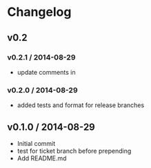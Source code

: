 Changelog
=========

v0.2
----

### v0.2.1 / 2014-08-29

* update comments in [](README.md)

### v0.2.0 / 2014-08-29

* added tests and format for release branches

v0.1.0 / 2014-08-29
-------------------

* Initial commit
* test for ticket branch before prepending
* Add README.md
